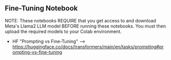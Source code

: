 ## Fine-Tuning Notebook

NOTE: These notebooks REQUIRE that you get access to and download Meta's Llama2 LLM model BEFORE running these notebooks. You must then upload the required models to your Colab environment.  
- HF "Prompting vs Fine-Tuning" --> https://huggingface.co/docs/transformers/main/en/tasks/prompting#prompting-vs-fine-tuning
